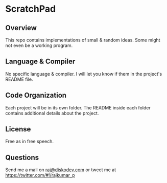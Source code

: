 # ScratchPad

## Overview
This repo contains implementations of small & random ideas. Some might not even be a working program.

## Language & Compiler
No specific language & compiler. I will let you know if them in the project's README file. 

## Code Organization
Each project will be in its own folder. The README inside each folder contains additional details about the project.

## License
Free as in free speech.

## Questions
Send me a mail on <raj@diskodev.com> or tweet me at <https://twitter.com/#!/rajkumar_p>
